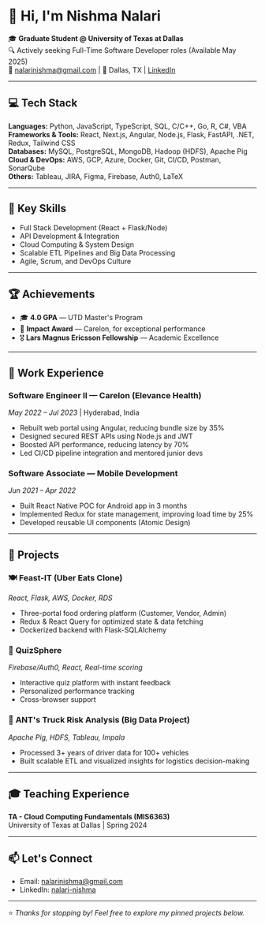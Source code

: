 # 👋 Hi, I'm Nishma Nalari

🎓 **Graduate Student @ University of Texas at Dallas**  
🔍 Actively seeking Full-Time Software Developer roles (Available May 2025)  
📧 nalarinishma@gmail.com | 📍 Dallas, TX | [LinkedIn](https://www.linkedin.com/in/nalari-nishma/)

---

## 💻 Tech Stack

**Languages:** Python, JavaScript, TypeScript, SQL, C/C++, Go, R, C#, VBA  
**Frameworks & Tools:** React, Next.js, Angular, Node.js, Flask, FastAPI, .NET, Redux, Tailwind CSS  
**Databases:** MySQL, PostgreSQL, MongoDB, Hadoop (HDFS), Apache Pig  
**Cloud & DevOps:** AWS, GCP, Azure, Docker, Git, CI/CD, Postman, SonarQube  
**Others:** Tableau, JIRA, Figma, Firebase, Auth0, LaTeX

---

## 🧠 Key Skills

- Full Stack Development (React + Flask/Node)
- API Development & Integration
- Cloud Computing & System Design
- Scalable ETL Pipelines and Big Data Processing
- Agile, Scrum, and DevOps Culture

---

## 🏆 Achievements

- 🎓 **4.0 GPA** — UTD Master's Program  
- 🥇 **Impact Award** — Carelon, for exceptional performance  
- 🎖️ **Lars Magnus Ericsson Fellowship** — Academic Excellence

---

## 💼 Work Experience

### Software Engineer II — **Carelon (Elevance Health)**
*May 2022 – Jul 2023* | Hyderabad, India  
- Rebuilt web portal using Angular, reducing bundle size by 35%  
- Designed secured REST APIs using Node.js and JWT  
- Boosted API performance, reducing latency by 70%  
- Led CI/CD pipeline integration and mentored junior devs

### Software Associate — Mobile Development
*Jun 2021 – Apr 2022*  
- Built React Native POC for Android app in 3 months  
- Implemented Redux for state management, improving load time by 25%  
- Developed reusable UI components (Atomic Design)

---

## 🚀 Projects

### 🍽️ **Feast-IT (Uber Eats Clone)**  
*React, Flask, AWS, Docker, RDS*  
- Three-portal food ordering platform (Customer, Vendor, Admin)  
- Redux & React Query for optimized state & data fetching  
- Dockerized backend with Flask-SQLAlchemy

### 🧠 **QuizSphere**  
*Firebase/Auth0, React, Real-time scoring*  
- Interactive quiz platform with instant feedback  
- Personalized performance tracking  
- Cross-browser support

### 🚛 **ANT's Truck Risk Analysis (Big Data Project)**  
*Apache Pig, HDFS, Tableau, Impala*  
- Processed 3+ years of driver data for 100+ vehicles  
- Built scalable ETL and visualized insights for logistics decision-making

---

## 🎓 Teaching Experience

**TA - Cloud Computing Fundamentals (MIS6363)**  
University of Texas at Dallas | Spring 2024

---

## 📫 Let's Connect

- Email: nalarinishma@gmail.com  
- LinkedIn: [nalari-nishma](https://www.linkedin.com/in/nalari-nishma/)

---

⭐️ *Thanks for stopping by! Feel free to explore my pinned projects below.*
